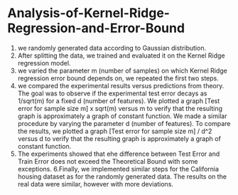 # Analysis-of-Kernel-Ridge-Regression-and-Error-Bound
1. we randomly generated data according to Gaussian distribution.  
2. After splitting the data, we trained and evaluated it on the Kernel Ridge regression model.  
3. we varied the parameter m (number of samples) on which Kernel Ridge regression error bound depends on, we repeated the first two steps. 
4. we compared the experimental results versus predictions from theory.  The goal was to observe if the experimental test error decays as 1/sqrt(m) for a fixed d (number of features). We plotted a graph [Test error for sample size m] x sqrt(m) versus m to verify that the resulting graph is approximately a graph of constant function. 
We made a similar procedure by varying the parameter d (number of features). To compare the results, we plotted a graph [Test error for sample size m] / d^2 versus d to verify that the resulting graph is approximately a graph of constant function. 
5. The experiments showed that еhe difference between Test Error and Train Error does not exceed the Theoretical Bound with some exceptions. 
6.Finally, we implemented similar steps for the California housing dataset as for the randomly generated data. The results on the real data were similar, however with more deviations.
